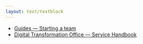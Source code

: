 ```yaml
---
layout: text/textblock
---
```


- [Guides — Starting a team](/starting-team/)
- [Digital Transformation Office — Service Handbook](https://ausdto.github.io/service-handbook/)
